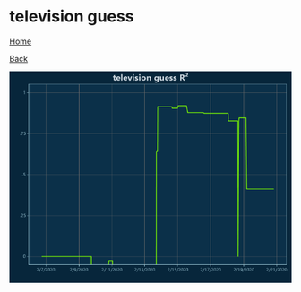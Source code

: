 # television guess

[Home](../index.md)

[Back](television.md)

![guess R²](../images/television_guess_RSq.png "guess R²")

